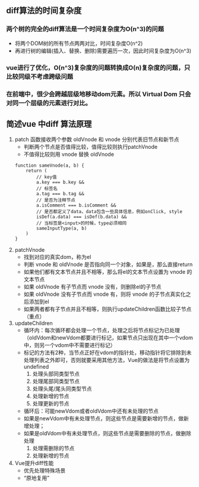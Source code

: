 ## diff算法的时间复杂度

### 两个树的完全的diff算法是一个时间复杂度为O(n^3)的问题
- 将两个DOM树的所有节点两两对比，时间复杂度O(n^2)
- 再进行树的编辑(插入、替换、删除)需要遍历一次，因此时间复杂度为O(n^3)

### vue进行了优化，O(n^3)复杂度的问题转换成O(n)复杂度的问题，只比较同级不考虑跨级问题

### 在前端中，很少会跨越层级地移动dom元素。所以 Virtual Dom 只会对同一个层级的元素进行对比。

## 简述vue 中diff 算法原理
1. patch 函数接收两个参数 oldVnode 和 vnode 分别代表旧节点和新节点
    - 判断两个节点是否值得比较，值得比较则执行patchVnode
    - 不值得比较则用 vnode 替换 oldVnode
    ```
    function sameVnode(a, b) {
        return (
            // key值
            a.key === b.key &&
            // 标签名
            a.tag === b.tag &&
            // 是否为注释节点
            a.isComment === b.isComment &&
            // 是否都定义了data，data包含一些具体信息，例如onClick, style
            isDef(a.data) === isDef(b.data) &&
            // 当标签是<input>的时候，type必须相同
            sameInputType(a, b)
        )
    }
    ```
2. patchVnode
    - 找到对应的真实dom，称为el
    - 判断 vnode 和 oldVnode 是否指向同一个对象，如果是，那么直接return 
    - 如果他们都有文本节点并且不相等，那么将el的文本节点设置为 vnode 的文本节点
    - 如果 oldVnode 有子节点而 vnode 没有，则删除el的子节点
    - 如果 oldVnode 没有子节点而 vnode 有，则将 vnode 的子节点真实化之后添加到el
    - 如果两者都有子节点并且不相等，则执行updateChildren函数比较子节点（重点）
3. updateChildren
    - 循环内：每次循环都会处理一个节点，处理之后将节点标记为已处理（oldVdom和newVdom都要进行标记，如果节点只出现在其中一个vdom中，则另一个vdom中不需要进行标记）
    - 标记的方法有2种，当节点正好在vdom的指针处，移动指针将它排除到未处理列表之外即可，否则就要采用其他方法，Vue的做法是将节点设置为undefined
        1. 处理头部同类型节点
        2. 处理尾部同类型节点
        3. 处理头尾/尾头同类型节点
        4. 处理新增的节点
        5. 处理更新的节点
    - 循环后：可能newVdom或者oldVdom中还有未处理的节点
    - 如果是newVdom中有未处理节点，则这些节点是需要新增的节点，做新增处理；
    - 如果是oldVdom中有未处理节点，则这些节点是需要删除的节点，做删除处理
        1. 处理需删除的节点
        2. 处理新增的节点
4. Vue提升diff性能
    - 优先处理特殊场景
    - “原地复用”


